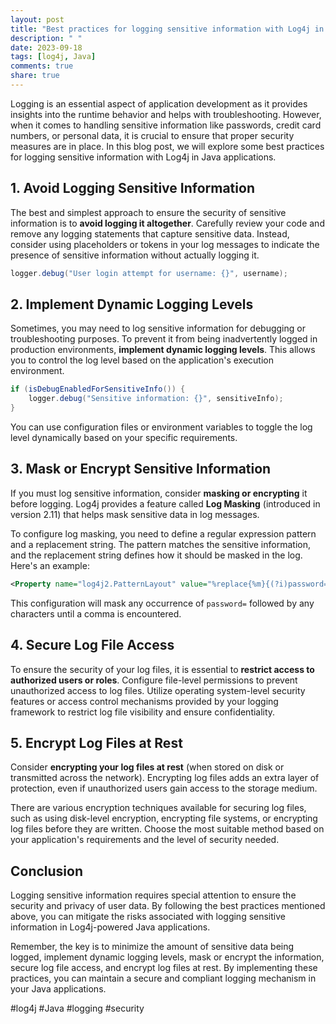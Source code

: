 ```yaml
---
layout: post
title: "Best practices for logging sensitive information with Log4j in Java applications"
description: " "
date: 2023-09-18
tags: [log4j, Java]
comments: true
share: true
---
```


Logging is an essential aspect of application development as it provides insights into the runtime behavior and helps with troubleshooting. However, when it comes to handling sensitive information like passwords, credit card numbers, or personal data, it is crucial to ensure that proper security measures are in place. In this blog post, we will explore some best practices for logging sensitive information with Log4j in Java applications.

## 1. Avoid Logging Sensitive Information

The best and simplest approach to ensure the security of sensitive information is to **avoid logging it altogether**. Carefully review your code and remove any logging statements that capture sensitive data. Instead, consider using placeholders or tokens in your log messages to indicate the presence of sensitive information without actually logging it.

```java
logger.debug("User login attempt for username: {}", username);
```

## 2. Implement Dynamic Logging Levels

Sometimes, you may need to log sensitive information for debugging or troubleshooting purposes. To prevent it from being inadvertently logged in production environments, **implement dynamic logging levels**. This allows you to control the log level based on the application's execution environment.

```java
if (isDebugEnabledForSensitiveInfo()) {
    logger.debug("Sensitive information: {}", sensitiveInfo);
}
```

You can use configuration files or environment variables to toggle the log level dynamically based on your specific requirements.

## 3. Mask or Encrypt Sensitive Information

If you must log sensitive information, consider **masking or encrypting** it before logging. Log4j provides a feature called **Log Masking** (introduced in version 2.11) that helps mask sensitive data in log messages.

To configure log masking, you need to define a regular expression pattern and a replacement string. The pattern matches the sensitive information, and the replacement string defines how it should be masked in the log. Here's an example:

```xml
<Property name="log4j2.PatternLayout" value="%replace{%m}{(?i)password=([^,]+)}{password=****}"/>
```

This configuration will mask any occurrence of `password=` followed by any characters until a comma is encountered.

## 4. Secure Log File Access

To ensure the security of your log files, it is essential to **restrict access to authorized users or roles**. Configure file-level permissions to prevent unauthorized access to log files. Utilize operating system-level security features or access control mechanisms provided by your logging framework to restrict log file visibility and ensure confidentiality.

## 5. Encrypt Log Files at Rest

Consider **encrypting your log files at rest** (when stored on disk or transmitted across the network). Encrypting log files adds an extra layer of protection, even if unauthorized users gain access to the storage medium.

There are various encryption techniques available for securing log files, such as using disk-level encryption, encrypting file systems, or encrypting log files before they are written. Choose the most suitable method based on your application's requirements and the level of security needed.

## Conclusion

Logging sensitive information requires special attention to ensure the security and privacy of user data. By following the best practices mentioned above, you can mitigate the risks associated with logging sensitive information in Log4j-powered Java applications.

Remember, the key is to minimize the amount of sensitive data being logged, implement dynamic logging levels, mask or encrypt the information, secure log file access, and encrypt log files at rest. By implementing these practices, you can maintain a secure and compliant logging mechanism in your Java applications.

#log4j #Java #logging #security